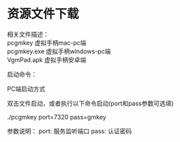 # 资源文件下载
相关文件描述：  
pcgmkey 虚拟手柄mac-pc端  
pcgmkey.exe 虚拟手柄windows-pc端  
VgmPad.apk 虚拟手柄安卓端  

启动命令：

PC端启动方式

双击文件启动，或者执行以下命令启动(port和pass参数可选填)

./pcgmkey port=7320 pass=gmkey

参数说明： port: 服务监听端口 pass: 认证密码

